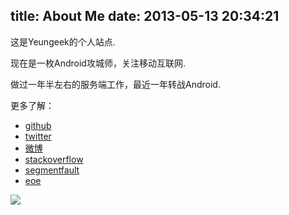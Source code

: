 title: About Me
date: 2013-05-13 20:34:21
---
这是Yeungeek的个人站点. <br>

现在是一枚Android攻城师，关注移动互联网.<br>

做过一年半左右的服务端工作，最近一年转战Android.<br>

更多了解：<br>
- [github](https://github.com/yeungeek) <br>
- [twitter](https://twitter.com/yeungeek) <br>
- [微博](http://weibo.com/springyounger) <br>
- [stackoverflow](http://stackoverflow.com/users/943667/yeungeek) <br>
- [segmentfault](http://segmentfault.com/u/yeungeek) <br>
- [eoe](http://my.eoe.cn/128392)

![](http://pic.yupoo.com/yeungeek/CSyolOPx/medish.jpg)
